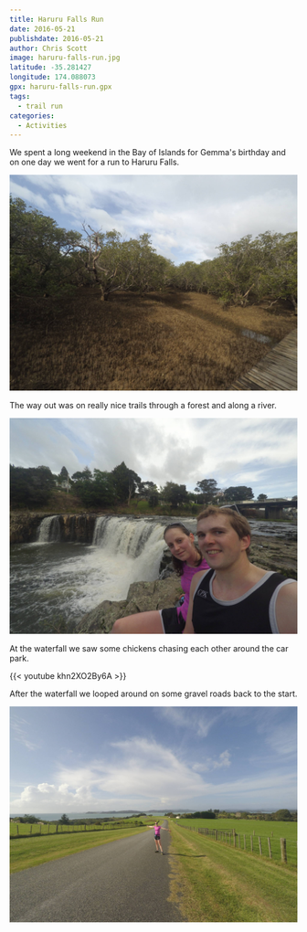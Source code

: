 ```yaml
---
title: Haruru Falls Run
date: 2016-05-21
publishdate: 2016-05-21
author: Chris Scott
image: haruru-falls-run.jpg
latitude: -35.281427
longitude: 174.088073
gpx: haruru-falls-run.gpx
tags:
  - trail run
categories:
  - Activities
---
```


We spent a long weekend in the Bay of Islands for Gemma's birthday and on one day we went for a run to Haruru Falls.

![Mangroves](mangroves.jpg)

The way out was on really nice trails through a forest and along a river.

![Haruru Waterfall](haruru-falls.jpg)

At the waterfall we saw some chickens chasing each other around the car park.

{{< youtube khn2XO2By6A >}}

After the waterfall we looped around on some gravel roads back to the start.

![Bay of Islands](heading-back.jpg)

